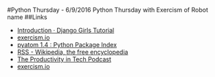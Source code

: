 #Python Thursday - 6/9/2016
Python Thursday with Exercism of Robot name
##Links
* [Introduction · Django Girls Tutorial](http://tutorial.djangogirls.org/en/)
* [exercism.io](http://exercism.io/submissions/20faabd9521447889de71c4a4da50309)
* [pyatom 1.4 : Python Package Index](https://pypi.python.org/pypi/pyatom)
* [RSS - Wikipedia, the free encyclopedia](https://en.wikipedia.org/wiki/RSS)
* [The Productivity in Tech Podcast](http://productivityintech.libsyn.com/rss)
* [exercism.io](http://exercism.io/submissions/b789643a92034faa925e58183dba10ee)
